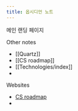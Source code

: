 ```yaml
---
title: 옵시디언 노트
---
```


메인 랜딩 페이지


Other notes
- [[Quartz]]
- [[CS roadmap]]
- [[Technologies/index]]
- 

Websites
- [CS roadmap](https://roadmap.sh/computer-science)
- 